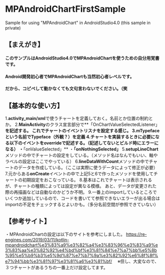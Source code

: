 # MPAndroidChartFirstSample
Sample for using "MPAndroidChart" in AndroidStudio4.0 (this sample in private)



## 【まえがき】
#### このサンプルはAndroidStudio4.0でMPAndroidChartを使うための自分用覚書です。
#### Android開発初心者でMPAndroidChartも当然初心者レベルです。
#### だから、コピペして動かなくても文句言わないでください。（笑


## 【基本的な使い方】
  1.**activity_main/xml**で使うチャートを定義しておく。名前とか位置の制約とか。
  2.**MainActivity**のクラス宣言部分で**「OnChartValueSelectedListener」**を記述する。
   これでチャートのイベントリスナを設定する感じ。
  3.mTypefaceという名前でTypeface（外観？）を定義
  4.チャートを実装するときに必要になる以下のイベントをoverrideで記述する。（記述してないとビルド時にエラーになる）
   ・**「onValueSelected」**
   ・**「onNothingSelected」**
  5.**setupLineChart**メソッドの中でチャートの設定をしている。（メソッド名はなんでもいい、軸やラベルの設定はここでやっている）
  6.**lineDataWithCount**メソッドの中でチャートのデータを作成している。（ここは実際に使うデータによって修正が必要）
  7.元からある**onCreate**イベントの中で上記5と6で作ったメソッドを使用してチャートの初期設定をおこなっている。
  8.基本はこれでチャートは表示されるが、チャートの種類によっては設定が異なる模様。
   あと、データが変更された際の再描画などは自動なのかどうか不明。
  9.一番上のimportしているところでいくつか追加しているので、コードを書いてて参照できないエラーが出る場合はimportの不足をチェックするとよいかも。（多分名前空間が参照できていない）
 

## 【参考サイト】
 ・MPAndroidChartの設定は以下のサイトを参考にしました。
  https://re-engines.com/2019/03/11/kotlin-mpandroidchart%e3%83%a9%e3%82%a4%e3%83%96%e3%83%a9%e3%83%aa%e3%82%92%e4%bd%bf%e3%81%84%e7%a7%bb%e5%8b%95%e5%b9%b3%e5%9d%87%e7%b7%9a%e3%82%92%e6%8f%8f%e7%94%bb%e3%81%97%e3%81%a6%e3%81%bf/
 　※但し、大変なので、３つチャートがあるうちの一番上だけ設定してます。


